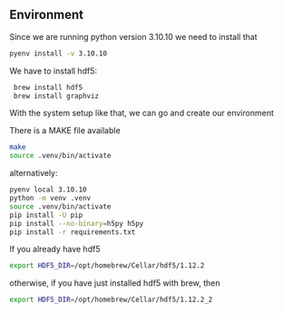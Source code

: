 ## Environment

Since we are running python version 3.10.10 we need to install that
```BASH
pyenv install -v 3.10.10
```
We have to install hdf5:

```BASH
 brew install hdf5
 brew install graphviz
```
With the system setup like that, we can go and create our environment

There is a MAKE file available
```BASH
make
source .venv/bin/activate
```
alternatively:

```BASH
pyenv local 3.10.10
python -m venv .venv
source .venv/bin/activate
pip install -U pip
pip install --no-binary=h5py h5py
pip install -r requirements.txt
```
If you already have hdf5
```BASH
export HDF5_DIR=/opt/homebrew/Cellar/hdf5/1.12.2
```
otherwise, if you have just installed hdf5 with brew, then
```BASH
export HDF5_DIR=/opt/homebrew/Cellar/hdf5/1.12.2_2
```
